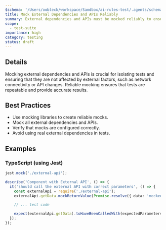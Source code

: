 ```yaml
---
$schema: '/Users/oobleck/workspace/Sandbox/ai-rules-test/.agents/schemas/rules.yml'
title: Mock External Dependencies and APIs Reliably
summary: External dependencies and APIs must be mocked reliably to ensure test isolation and prevent external factors from affecting test results.
scope:
  - test-suite
importance: high
category: testing
status: draft
---
```


## Details

Mocking external dependencies and APIs is crucial for isolating tests and ensuring that they are not affected by external factors, such as network connectivity or API changes. Reliable mocking ensures that tests are repeatable and provide accurate results.

## Best Practices

*   Use mocking libraries to create reliable mocks.
*   Mock all external dependencies and APIs.
*   Verify that mocks are configured correctly.
*   Avoid using real external dependencies in tests.

## Examples

### TypeScript (using Jest)

```typescript
jest.mock('./external-api');

describe('Component with External API', () => {
  it('should call the external API with correct parameters', () => {
    const externalApi = require('./external-api');
    externalApi.getData.mockReturnValue(Promise.resolve({ data: 'mocked data' }));

    // ... test code

    expect(externalApi.getData).toHaveBeenCalledWith(expectedParameters);
  });
});
```
